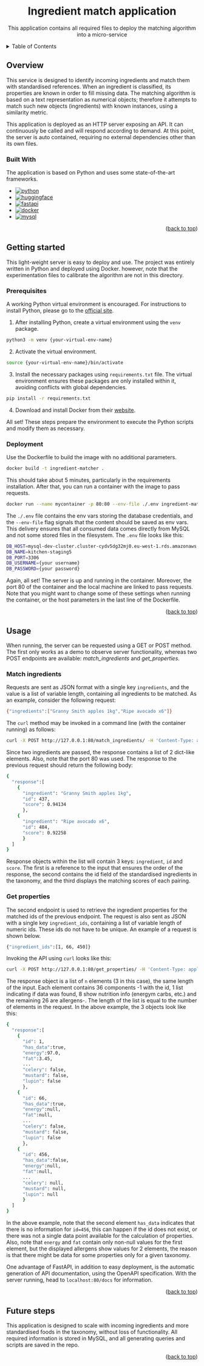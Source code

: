 <!-- PROJECT INTRO -->
<div align="center">

  <h1 align="center">Ingredient match application</h1>

  <p align="center">
    This application contains all required files to deploy the matching algorithm into a micro-service
  </p>
</div>

<!-- TABLE OF CONTENTS -->
<details>
  <summary>Table of Contents</summary>
  <ol>
    <li><a href="#overview">Overview</a></li>
    <li>
      <a href="#getting-started">Getting started</a>
      <ul>
        <li><a href="#prerequisites">Prerequisites</a></li>
        <li><a href="#deployment">Deployment</a></li>
      </ul>
    </li>
    <li><a href="#usage">Usage</a></li>
    <li><a href="#future-steps">Future steps</a></li>
  </ol>
</details>

<!-- ABOUT THE PROJECT -->
## Overview

This service is designed to identify incoming ingredients and match them with standardised references. When an ingredient is classified, its properties are known in order to fill missing data. The matching algorithm is based on a text representation as numerical objects; therefore it attempts to match such new objects (ingredients) with known instances, using a similarity metric.

This application is deployed as an HTTP server exposing an API. It can continuously be called and will respond according to demand. At this point, the server is auto contained, requiring no external dependencies other than its own files.

### Built With

The application is based on Python and uses some state-of-the-art frameworks.

* [![python][python_badge]][python-url]
* [![huggingface][huggingface_badge]][huggingface-url]
* [![fastapi][fastapi_badge]][fastapi-url]
* [![docker][docker_badge]][docker-url]
* [![mysql][mysql_badge]][mysql-url]

<p align="right">(<a href="#top">back to top</a>)</p>

## Getting started

This light-weight server is easy to deploy and use. The project was entirely written in Python and deployed using Docker. however, note that the experimentation files to calibrate the algorithm are not in this directory.

### Prerequisites

A working Python virtual environment is encouraged. For instructions to install Python, please go to the [official site](https://www.python.org/downloads/).

1. After installing Python, create a virtual environment using the `venv` package.
```sh
python3 -m venv {your-virtual-env-name}
```
2. Activate the virtual environment.
```sh
source {your-virtual-env-name}/bin/activate
```
3. Install the necessary packages using `requirements.txt` file. The virtual environment ensures these packages are only installed within it, avoiding conflicts with global dependencies.
```sh
pip install -r requirements.txt
```
4. Download and install Docker from their [website](https://docs.docker.com/engine/install/ubuntu/).

All set! These steps prepare the environment to execute the Python scripts and modify them as necessary.

### Deployment

Use the Dockerfile to build the image with no additional parameters.
```sh
docker build -t ingredient-matcher .
```
This should take about 5 minutes, particularly in the requirements installation. After that, you can run a container with the image to pass requests.
```sh
docker run --name mycontainer -p 80:80 --env-file ./.env ingredient-matcher
```

 The `./.env` file contains the env vars storing the database credentials, and the `--env-file` flag signals that the content should be saved as env vars. This delivery ensures that all consumed data comes directly from MySQL and not some stored files in the filesystem. The `.env` file looks like this:
 ```sh
DB_HOST=mysql-dev-cluster.cluster-cydv5dg32mj0.eu-west-1.rds.amazonaws.com
DB_NAME=kitchen-staging5
DB_PORT=3306
DB_USERNAME={your username}
DB_PASSWORD={your password}
 ```

Again, all set! The server is up and running in the container. Moreover, the port 80 of the container and the local machine are linked to pass requests. Note that you might want to change some of these settings when running the container, or the host parameters in the last line of the Dockerfile.

<p align="right">(<a href="#top">back to top</a>)</p>

## Usage

When running, the server can be requested using a GET or POST method. The first only works as a demo to observe server functionality, whereas two POST endpoints are available: *match_ingredients* and *get_properties*.

### Match ingredients

Requests are sent as JSON format with a single key `ingredients`, and the value is a list of variable length, containing all ingredients to be matched. As an example, consider the following request:
```sh
{"ingredients":["Granny Smith apples 1kg","Ripe avocado x6"]}
```

The `curl` method may be invoked in a command line (with the container running) as follows:
```sh
curl -X POST http://127.0.0.1:80/match_ingredients/ -H 'Content-Type: application/json' -d '{"ingredients":["Granny Smith apples 1kg","Ripe avocado x6"]}'
```
Since two ingredients are passed, the response contains a list of 2 dict-like elements. Also, note that the port 80 was used. The response to the previous request should return the following body:
```sh
{
  "response":[
    {
      "ingredient": "Granny Smith apples 1kg",
      "id": 437,
      "score": 0.94134
      },
    {
      "ingredient": "Ripe avocado x6",
      "id": 484,
      "score": 0.92258
      }
  ]
}
```
Response objects within the list will contain 3 keys: `ingredient`, `id` and `score`. The first is a reference to the input that ensures the order of the response, the second contains the id field of the standardised ingredients in the taxonomy, and the third displays the matching scores of each pairing.

### Get properties

The second endpoint is used to retrieve the ingredient properties for the matched ids of the previous endpoint. The request is also sent as JSON with a single key `ingredient_ids`, containing a list of variable length of numeric ids. These ids do not have to be unique. An example of a request is shown below.
```sh
{"ingredient_ids":[1, 66, 450]}
```
Invoking the API using `curl` looks like this:
```sh
curl -X POST http://127.0.0.1:80/get_properties/ -H 'Content-Type: application/json' -d '{"ingredient_ids":[1, 66, 456]}'
```

The response object is a list of `n` elements (3 in this case), the same length of the input. Each element contains 36 components -1 with the id, 1 list indicating if data was found, 8 show nutrition info (energym carbs, etc.) and the remaining 26 are allergens-. The length of the list is equal to the number of elements in the request. In the above example, the 3 objects look like this:
```sh
{
  "response":[
    {
      "id": 1,
      "has_data":true,
      "energy":97.0,
      "fat":3.45,
      ...
      "celery": false,
      "mustard": false,
      "lupin": false
      },
    {
      "id": 66,
      "has_data":true,
      "energy":null,
      "fat":null,
      ...
      "celery": false,
      "mustard": false,
      "lupin": false
      },
    {
      "id": 456,
      "has_data":false,
      "energy":null,
      "fat":null,
      ...
      "celery": null,
      "mustard": null,
      "lupin": null
      }
  ]
}
```
In the above example, note that the second element `has_data` indicates that there is no information for `id=456`, this can happen if the id does not exist, or there was not a single data point available for the calculation of properties. Also, note that `energy` and `fat` contain only non-null values for the first element, but the displayed allergens show values for 2 elements, the reason is that there might be data for some properties only for a given taxonomy.

One advantage of FastAPI, in addition to easy deployment, is the automatic generation of API documentation, using the OpenAPI specification. With the server running, head to `localhost:80/docs` for information.

<p align="right">(<a href="#top">back to top</a>)</p>

## Future steps

This application is designed to scale with incoming ingredients and more standardised foods in the taxonomy, without loss of functionality. All required information is stored in MySQL, and all generating queries and scripts are saved in the repo.

<p align="right">(<a href="#top">back to top</a>)</p>

<!-- Markdown links & images -->
[python_badge]: https://img.shields.io/badge/python-eeeeee?style=for-the-badge&logo=python
[python-url]: https://www.python.org

[huggingface_badge]: https://img.shields.io/badge/Huggingface-f5c33a?style=for-the-badge
[huggingface-url]: https://huggingface.co

[fastapi_badge]: https://img.shields.io/badge/fastapi-b0cfc4?style=for-the-badge&logo=fastapi
[fastapi-url]: https://fastapi.tiangolo.com

[docker_badge]: https://img.shields.io/badge/docker-384d54?style=for-the-badge&logo=docker
[docker-url]: https://www.docker.com

[mysql_badge]: https://img.shields.io/badge/MySQL-ffd580?style=for-the-badge&logo=mysql
[mysql-url]: https://www.mysql.com